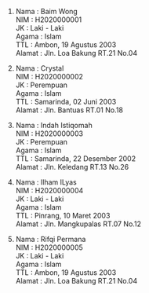 1. Nama   : Baim Wong<br>
   NIM    : H2020000001<br>
   JK     : Laki - Laki<br>
   Agama  : Islam<br>
   TTL    : Ambon, 19 Agustus 2003<br>
   Alamat : Jln. Loa Bakung RT.21 No.04<br>
 
2. Nama   : Crystal<br>
   NIM    : H2020000002<br>
   JK     : Perempuan<br>
   Agama  : Islam<br>
   TTL    : Samarinda, 02 Juni 2003<br>
   Alamat : Jln. Bantuas RT.01 No.18<br>
 
3. Nama   : Indah Istiqomah<br>
   NIM    : H2020000003<br>
   JK     : Perempuan<br>
   Agama  : Islam<br>
   TTL    : Samarinda, 22 Desember 2002<br>
   Alamat : Jln. Keledang RT.13 No.26<br>
 
4. Nama   : Ilham ILyas<br>
   NIM    : H2020000004<br>
   JK     : Laki - Laki<br>
   Agama  : Islam<br>
   TTL    : Pinrang, 10 Maret 2003<br>
   Alamat : Jln. Mangkupalas RT.07 No.12<br>
 
5. Nama   : Rifqi Permana<br>
   NIM    : H2020000005<br>
   JK     : Laki - Laki<br>
   Agama  : Islam<br>
   TTL    : Ambon, 19 Agustus 2003<br>
   Alamat : Jln. Loa Bakung RT.21 No.04<br>
